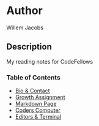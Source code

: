 # Author
Willem Jacobs

## Description
My reading notes for CodeFellows

### Table of Contents
- [Bio & Contact](bio.md)
- [Growth Assignment](growth.md)
- [Markdown Page](markdown.md)
- [Coders Computer](coder_computer.md)
- [Editors & Terminal](editors.md)
